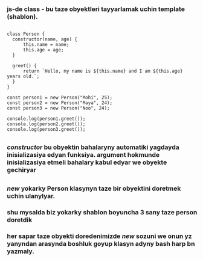 ### js-de class - bu taze obyektleri tayyarlamak uchin template (shablon).
##
```
class Person {
  constructor(name, age) {
      this.name = name;
      this.age = age;
  }

  greet() {
      return `Hello, my name is ${this.name} and I am ${this.age} years old.`;
  }
}

const person1 = new Person("Mohi", 25);
const person2 = new Person("Maya", 24);
const person3 = new Person("Noo", 24);

console.log(person1.greet());
console.log(person2.greet());
console.log(person3.greet());
```
##
### *constructor* bu obyektin bahalaryny automatiki yagdayda inisializasiya edyan funksiya.  argument hokmunde inisializasiya etmeli bahalary kabul edyar we obyekte gechiryar
##
### *new* yokarky Person klasynyn taze bir obyektini doretmek uchin ulanylyar. 
### shu mysalda biz yokarky shablon boyuncha 3 sany taze person doretdik
### her sapar taze obyekti doredenimizde *new* sozuni we onun yz yanyndan arasynda boshluk goyup klasyn adyny bash harp bn yazmaly.
